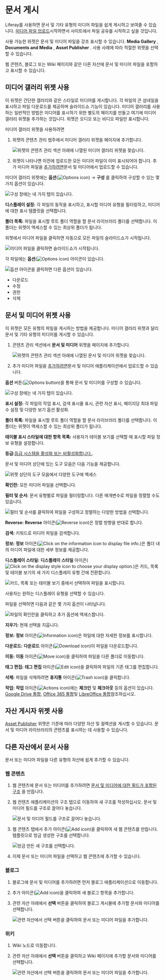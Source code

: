 # 문서 게시

Liferay를 사용하면 문서 및 기타 유형의 미디어 파일을 쉽게 게시하고 보여줄 수 있습니다. [미디어 파일 업로드](../uploading-and-managing/uploading-files.md)시작하면서 사이트에서 파일 공유를 시작하고 싶을 것입니다.

사용 가능한 위젯은 문서 및 미디어 파일을 강조 표시할 수 있습니다. **Media Gallery** , **Documents and Media** , **Asset Publisher** . 사용 사례에 따라 적절한 위젯을 선택할 수 있습니다.

웹 콘텐츠, 블로그 또는 Wiki 페이지와 같은 다른 자산에 문서 및 미디어 파일을 포함하고 표시할 수 있습니다.

## 미디어 갤러리 위젯 사용

이 위젯은 간단한 갤러리와 같은 스타일로 미디어를 게시합니다. 각 파일의 큰 섬네일을 표시하고 파일 다운로드를 제공하며 슬라이드쇼 기능이 있습니다. 미디어 갤러리를 사용하는 일반적인 방법은 미디어를 표시하기 위한 별도의 페이지를 만들고 여기에 미디어 갤러리 위젯을 추가하는 것입니다. 위젯은 오디오 또는 비디오 파일만 표시합니다.

미디어 갤러리 위젯을 사용하려면

1. 위젯의 콘텐츠 관리 범주에서 미디어 갤러리 위젯을 페이지에 추가합니다.

    ![위젯의 콘텐츠 관리 섹션 아래에 나열된 미디어 갤러리 위젯을 찾습니다.](publishing-documents-on-a-dxp-site/images/01.png)

1. 위젯이 나타나면 이전에 업로드한 모든 미디어 파일이 이미 표시되어야 합니다. 추가 미디어 파일을 [추가하려면](../uploading-and-managing/uploading-files.md)문서 및 미디어에서 업로드할 수 있습니다.

미디어 갤러리 위젯에는 **옵션**(![Options icon](../../../images/icon-options.png)) &rarr; **구성** 를 클릭하여 구성할 수 있는 몇 가지 옵션이 있습니다.

![구성 창에는 네 가지 탭이 있습니다.](publishing-documents-on-a-dxp-site/images/02.png)

**디스플레이 설정:** 각 파일의 동작을 표시하고, 표시할 미디어 유형을 필터링하고, 미디어에 대한 표시 템플릿을 선택합니다.

**폴더 목록:** 파일을 표시할 루트 폴더 역할을 할 문서 라이브러리 폴더를 선택합니다. 이 폴더는 위젯이 액세스할 수 있는 최상위 폴더가 됩니다.

위젯에서 미디어 파일을 클릭하면 자동으로 모든 파일의 슬라이드쇼가 시작됩니다.

![미디어 파일을 클릭하면 슬라이드쇼가 시작됩니다.](publishing-documents-on-a-dxp-site/images/03.png)

각 파일에는 **옵션**(![Options icon](../../../images/icon-options.png)) 아이콘이 있습니다.

![옵션 아이콘을 클릭하면 다른 옵션이 있습니다.](publishing-documents-on-a-dxp-site/images/04.png)

 * 다운로드
 * 수정
 * 권한
 * 삭제

## 문서 및 미디어 위젯 사용

이 위젯은 모든 유형의 파일을 게시하는 방법을 제공합니다. 미디어 갤러리 위젯과 달리 문서 및 기타 유형의 미디어를 게시할 수 있습니다.

1. 콘텐츠 관리 섹션에서 **문서 및 미디어** 위젯을 페이지에 추가합니다.

    ![위젯의 콘텐츠 관리 섹션 아래에 나열된 문서 및 미디어 위젯을 찾습니다.](publishing-documents-on-a-dxp-site/images/05.png)

1. 추가 미디어 파일을 [추가하려면](../uploading-and-managing/uploading-files.md)문서 및 미디어 애플리케이션에서 업로드할 수 있습니다.

**옵션** 버튼(![Options button](../../../images/icon-options.png))을 통해 문서 및 미디어를 구성할 수 있습니다.

![구성 창에는 네 가지 탭이 있습니다.](publishing-documents-on-a-dxp-site/images/06.png)

**표시 설정:** 각 파일의 작업 표시, 검색 표시줄 표시, 관련 자산 표시, 페이지당 최대 파일 수 설정 및 다양한 보기 옵션 활성화.

**폴더 목록:** 파일을 표시할 루트 폴더 역할을 할 문서 라이브러리 폴더를 선택합니다. 이 폴더는 위젯이 액세스할 수 있는 최상위 폴더가 됩니다.

**테이블 표시 스타일에 대한 항목 목록:** 사용자가 테이블 보기를 선택할 때 표시할 파일 정보 유형을 설정합니다.

**등급:**[등급 시스템을 활성화 또는 비활성화합니다.](../../../collaboration-and-social/social-tools/using-the-ratings-system.md).

문서 및 미디어 상단에 있는 도구 모음은 다음 기능을 제공합니다.

![위젯 상단의 도구 모음에서 다양한 도구에 액세스](publishing-documents-on-a-dxp-site/images/07.png)

**확인란:** 모든 미디어 파일을 선택합니다.

**필터 및 순서:** 문서 유형별로 파일을 필터링합니다. 다른 매개변수로 파일을 정렬할 수도 있습니다.

![필터 및 순서를 클릭하여 파일을 구성하고 정렬하는 다양한 방법을 선택합니다.](publishing-documents-on-a-dxp-site/images/08.png)

**Reverse:** **Reverse** 아이콘(![Reverse icon](../../../images/icon-sort.png))은 정렬 방향을 반대로 합니다.

**검색:** 키워드로 미디어 파일을 검색합니다.

**정보:** **정보** 아이콘(![Click on the information icon to display file info.](../../../images/icon-information.png))은 폴더 내의 미디어 파일에 대한 세부 정보를 제공합니다.

**디스플레이 스타일:** **디스플레이 스타일** 아이콘(![Click on the display style icon to choose your display option.](../../../images/icon-view-type-cards.png))은 카드, 목록 및 테이블 보기의 세 가지 디스플레이 유형 간에 전환합니다.

![카드, 목록 또는 테이블 보기 중에서 선택하여 파일을 표시합니다.](publishing-documents-on-a-dxp-site/images/09.png)

사용자는 원하는 디스플레이 유형을 선택할 수 있습니다.

파일을 선택하면 다음과 같은 몇 가지 옵션이 나타납니다.

![파일의 확인란을 클릭하고 추가 옵션에 액세스합니다.](publishing-documents-on-a-dxp-site/images/10.png)

**지우기:** 현재 선택을 지웁니다.

**정보:** **정보** 아이콘(![Information icon](../../../images/icon-information.png))은 파일에 대한 자세한 정보를 표시합니다.

**다운로드:** **다운로드** 아이콘(![Download icon](../../../images/icon-download.png))이 파일을 다운로드합니다.

**이동:** **이동** 아이콘(![Move icon](../../../images/icon-move.png))을 클릭하여 파일을 다른 폴더로 이동합니다.

**태그 편집:** **태그 편집** 아이콘(![Edit icon](../../../images/icon-edit.png))을 클릭하여 파일의 기존 태그를 편집합니다.

**삭제:** 파일을 삭제하려면 **휴지통** 아이콘(![Trash icon](../../../images/icon-trash.png))을 클릭합니다.

**작업:** **작업** 아이콘(![Actions icon](../../../images/icon-actions.png))에는 **체크인** 및 **체크아웃** 등의 옵션이 있습니다. [Google Drive 통합](../devops/google-drive-integration/enabling-document-creation-and-editing-with-google-drive.md), [Office 365 통합](../devops/enabling-document-creation-and-editing-with-microsoft-office-365.md)및 [LibreOffice 통합](../devops/enabling-openoffice-libreoffice-integration.md)참조하십시오.

## 자산 게시자 위젯 사용

[Asset Publisher](../../../site-building/displaying-content/using-the-asset-publisher-widget/displaying-assets-using-the-asset-publisher-widget.md) 위젯은 기준에 따라 다양한 자산 및 컬렉션을 게시할 수 있습니다. 문서 및 미디어 라이브러리의 콘텐츠를 표시하는 데 사용할 수 있습니다.

## 다른 자산에서 문서 사용

문서 또는 미디어 파일을 다른 유형의 자산에 쉽게 추가할 수 있습니다.

### 웹 콘텐츠

1. 웹 콘텐츠에 문서 또는 미디어를 추가하려면 [문서 및 미디어에 대한 필드가 포함된 구조](../../web-content/web-content-structures/creating-structures.md) 을 만듭니다.

1. 웹 컨텐츠 애플리케이션의 구조 탭으로 이동하여 새 구조를 작성하십시오. 문서 및 미디어 필드를 구조로 끌어다 놓습니다.

    ![문서 및 미디어 필드를 구조로 끌어다 놓습니다.](publishing-documents-on-a-dxp-site/images/15.png)

1. 웹 콘텐츠 탭에서 추가 아이콘(![Add icon](../../../images/icon-add.png))을 클릭하여 새 웹 콘텐츠를 만듭니다. 템플릿으로 방금 생성한 구조를 선택합니다.

    ![방금 만든 새 구조를 선택합니다.](publishing-documents-on-a-dxp-site/images/16.png)

1. 이제 문서 또는 미디어 파일을 선택하고 웹 콘텐츠에 추가할 수 있습니다.

### 블로그

1. 블로그에 문서 및 미디어를 추가하려면 먼저 블로그 애플리케이션으로 이동합니다.

1. 추가 아이콘(![Add icon](../../../images/icon-add.png))을 클릭하여 새 블로그 항목을 추가합니다.

1. 관련 자산 아래에서 **선택** 버튼을 클릭하여 블로그 게시물에 추가할 문서와 미디어를 선택합니다.

   ![관련 자산에서 선택 버튼을 클릭하여 문서 또는 미디어 파일을 추가합니다.](publishing-documents-on-a-dxp-site/images/17.png)

### 위키

1. Wiki 노드로 이동합니다.

1. 관련 자산 아래에서 **선택** 버튼을 클릭하고 Wiki 페이지에 추가할 문서와 미디어를 선택합니다.

   ![관련 자산에서 선택 버튼을 클릭하여 문서 또는 미디어 파일을 추가합니다.](publishing-documents-on-a-dxp-site/images/17.png)

